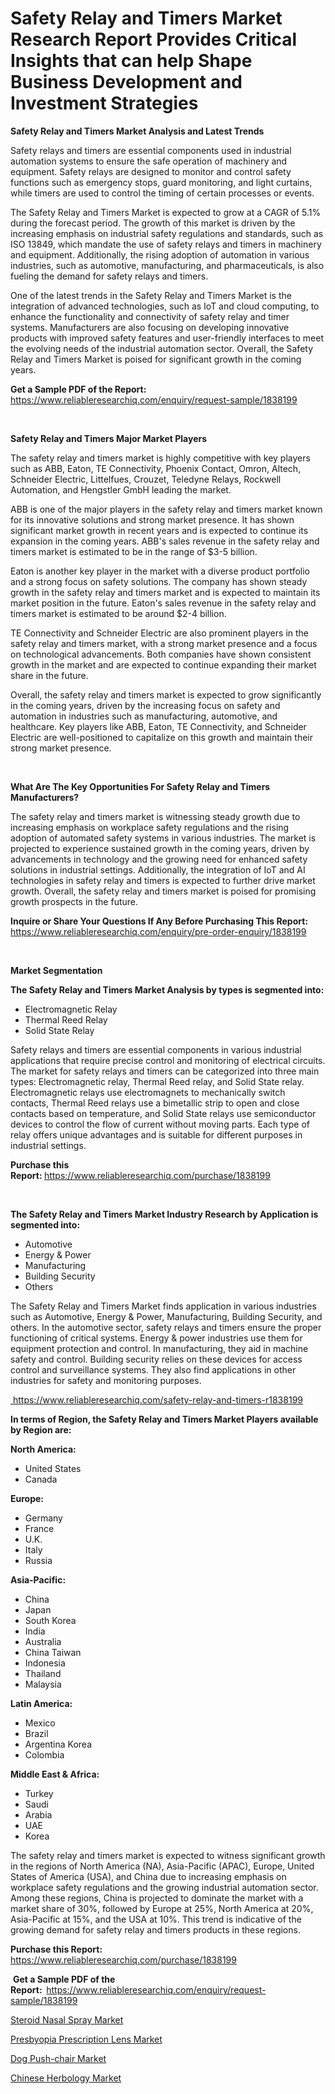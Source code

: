 <p><h1>Safety Relay and Timers Market Research Report Provides Critical Insights that can help Shape Business Development and Investment Strategies</h1></p><p><strong>Safety Relay and Timers Market Analysis and Latest Trends</strong></p>
<p><p>Safety relays and timers are essential components used in industrial automation systems to ensure the safe operation of machinery and equipment. Safety relays are designed to monitor and control safety functions such as emergency stops, guard monitoring, and light curtains, while timers are used to control the timing of certain processes or events.</p><p>The Safety Relay and Timers Market is expected to grow at a CAGR of 5.1% during the forecast period. The growth of this market is driven by the increasing emphasis on industrial safety regulations and standards, such as ISO 13849, which mandate the use of safety relays and timers in machinery and equipment. Additionally, the rising adoption of automation in various industries, such as automotive, manufacturing, and pharmaceuticals, is also fueling the demand for safety relays and timers.</p><p>One of the latest trends in the Safety Relay and Timers Market is the integration of advanced technologies, such as IoT and cloud computing, to enhance the functionality and connectivity of safety relay and timer systems. Manufacturers are also focusing on developing innovative products with improved safety features and user-friendly interfaces to meet the evolving needs of the industrial automation sector. Overall, the Safety Relay and Timers Market is poised for significant growth in the coming years.</p></p>
<p><strong>Get a Sample PDF of the Report:&nbsp;</strong> <a href="https://www.reliableresearchiq.com/enquiry/request-sample/1838199">https://www.reliableresearchiq.com/enquiry/request-sample/1838199</a></p>
<p>&nbsp;</p>
<p><strong>Safety Relay and Timers Major Market Players</strong></p>
<p><p>The safety relay and timers market is highly competitive with key players such as ABB, Eaton, TE Connectivity, Phoenix Contact, Omron, Altech, Schneider Electric, Littelfues, Crouzet, Teledyne Relays, Rockwell Automation, and Hengstler GmbH leading the market.</p><p>ABB is one of the major players in the safety relay and timers market known for its innovative solutions and strong market presence. It has shown significant market growth in recent years and is expected to continue its expansion in the coming years. ABB's sales revenue in the safety relay and timers market is estimated to be in the range of $3-5 billion.</p><p>Eaton is another key player in the market with a diverse product portfolio and a strong focus on safety solutions. The company has shown steady growth in the safety relay and timers market and is expected to maintain its market position in the future. Eaton's sales revenue in the safety relay and timers market is estimated to be around $2-4 billion.</p><p>TE Connectivity and Schneider Electric are also prominent players in the safety relay and timers market, with a strong market presence and a focus on technological advancements. Both companies have shown consistent growth in the market and are expected to continue expanding their market share in the future.</p><p>Overall, the safety relay and timers market is expected to grow significantly in the coming years, driven by the increasing focus on safety and automation in industries such as manufacturing, automotive, and healthcare. Key players like ABB, Eaton, TE Connectivity, and Schneider Electric are well-positioned to capitalize on this growth and maintain their strong market presence.</p></p>
<p>&nbsp;</p>
<p><strong>What Are The Key Opportunities For Safety Relay and Timers Manufacturers?</strong></p>
<p><p>The safety relay and timers market is witnessing steady growth due to increasing emphasis on workplace safety regulations and the rising adoption of automated safety systems in various industries. The market is projected to experience sustained growth in the coming years, driven by advancements in technology and the growing need for enhanced safety solutions in industrial settings. Additionally, the integration of IoT and AI technologies in safety relay and timers is expected to further drive market growth. Overall, the safety relay and timers market is poised for promising growth prospects in the future.</p></p>
<p><strong>Inquire or Share Your Questions If Any Before Purchasing This Report:</strong> <a href="https://www.reliableresearchiq.com/enquiry/pre-order-enquiry/1838199">https://www.reliableresearchiq.com/enquiry/pre-order-enquiry/1838199</a></p>
<p>&nbsp;</p>
<p><strong>Market Segmentation</strong></p>
<p><strong>The Safety Relay and Timers Market Analysis by types is segmented into:</strong></p>
<p><ul><li>Electromagnetic Relay</li><li>Thermal Reed Relay</li><li>Solid State Relay</li></ul></p>
<p><p>Safety relays and timers are essential components in various industrial applications that require precise control and monitoring of electrical circuits. The market for safety relays and timers can be categorized into three main types: Electromagnetic relay, Thermal Reed relay, and Solid State relay. Electromagnetic relays use electromagnets to mechanically switch contacts, Thermal Reed relays use a bimetallic strip to open and close contacts based on temperature, and Solid State relays use semiconductor devices to control the flow of current without moving parts. Each type of relay offers unique advantages and is suitable for different purposes in industrial settings.</p></p>
<p><strong>Purchase this Report:&nbsp;</strong><a href="https://www.reliableresearchiq.com/purchase/1838199">https://www.reliableresearchiq.com/purchase/1838199</a></p>
<p>&nbsp;</p>
<p><strong>The Safety Relay and Timers Market Industry Research by Application is segmented into:</strong></p>
<p><ul><li>Automotive</li><li>Energy & Power</li><li>Manufacturing</li><li>Building Security</li><li>Others</li></ul></p>
<p><p>The Safety Relay and Timers Market finds application in various industries such as Automotive, Energy & Power, Manufacturing, Building Security, and others. In the automotive sector, safety relays and timers ensure the proper functioning of critical systems. Energy & power industries use them for equipment protection and control. In manufacturing, they aid in machine safety and control. Building security relies on these devices for access control and surveillance systems. They also find applications in other industries for safety and monitoring purposes.</p></p>
<p><a href="https://www.reliableresearchiq.com/safety-relay-and-timers-r1838199">&nbsp;https://www.reliableresearchiq.com/safety-relay-and-timers-r1838199</a></p>
<p><strong>In terms of Region, the Safety Relay and Timers Market Players available by Region are:</strong></p>
<p>
    <p> <strong> North America: </strong>
        <ul>
            <li>United States</li>
            <li>Canada</li>
        </ul>
        </p> 
    <p> <strong> Europe: </strong>
        <ul>
            <li>Germany</li>
            <li>France</li>
            <li>U.K.</li>
            <li>Italy</li>
            <li>Russia</li>
        </ul>
        </p> 
    <p> <strong> Asia-Pacific: </strong>
        <ul>
            <li>China</li>
            <li>Japan</li>
            <li>South Korea</li>
            <li>India</li>
            <li>Australia</li>
            <li>China Taiwan</li>
            <li>Indonesia</li>
            <li>Thailand</li>
            <li>Malaysia</li>
        </ul>
        </p> 
    <p> <strong> Latin America: </strong>
        <ul>
            <li>Mexico</li>
            <li>Brazil</li>
            <li>Argentina Korea</li>
            <li>Colombia</li>
        </ul>
        </p> 
    <p> <strong> Middle East & Africa: </strong>
        <ul>
            <li>Turkey</li>
            <li>Saudi</li>
            <li>Arabia</li>
            <li>UAE</li>
            <li>Korea</li>
        </ul>
    </p>
    </p>
<p><p>The safety relay and timers market is expected to witness significant growth in the regions of North America (NA), Asia-Pacific (APAC), Europe, United States of America (USA), and China due to increasing emphasis on workplace safety regulations and the growing industrial automation sector. Among these regions, China is projected to dominate the market with a market share of 30%, followed by Europe at 25%, North America at 20%, Asia-Pacific at 15%, and the USA at 10%. This trend is indicative of the growing demand for safety relay and timers products in these regions.</p></p>
<p><strong>Purchase this Report: </strong><a href="https://www.reliableresearchiq.com/purchase/1838199">https://www.reliableresearchiq.com/purchase/1838199</a></p>
<p>&nbsp;<strong>Get a Sample PDF of the Report:&nbsp;&nbsp;</strong><a href="https://www.reliableresearchiq.com/enquiry/request-sample/1838199">https://www.reliableresearchiq.com/enquiry/request-sample/1838199</a></p>
<p><strong></strong></p>
<p><p><a href="https://www.linkedin.com/pulse/global-steroid-nasal-spray-market-sector-types-applications-k9ktf?trackingId=A5t27oDilAx%2BaeUgqWBqOA%3D%3D">Steroid Nasal Spray Market</a></p><p><a href="https://github.com/GaryrankliznmwoXff/Market-Research-Report-List-1/blob/main/presbyopia-prescription-lens-market.md">Presbyopia Prescription Lens Market</a></p><p><a href="https://github.com/Brown8Reggie/Market-Research-Report-List-1/blob/main/dog-push-chair-market.md">Dog Push-chair Market</a></p><p><a href="https://www.linkedin.com/pulse/market-forecast-global-chinese-herbology-trends-impact-analysis-r1csf?trackingId=AlNPt%2BNvxA6U9P6M59TZog%3D%3D">Chinese Herbology Market</a></p></p>